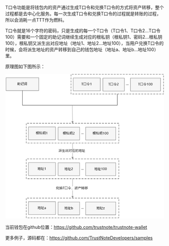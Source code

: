 T口令功能是将钱包内的资产通过生成T口令和兑换T口令的方式将资产转移，整个过程都是去中心化服务。每一次生成T口令和兑换T口令的过程就是转账的过程，所以会消耗一点TTT作为燃料。
 
T口令就是16个字符的密码，只是生成的每一个T口令（T口令1、T口令2…T口令100）需要和一个固定的助记词继续生成对应的根私钥（根私钥1、密码2…根私钥100），根私钥又派生出对应地址（地址1、地址2…地址100），当用户兑换T口令的时候，会将派生地址的资产转移到自己的钱包地址（地址a、地址b…地址100）里。

原理图如下图所示：

![](./images/t-code.png)

当前钱包在github位置：https://github.com/trustnote/trustnote-wallet
 
更多例子，源码都在：https://github.com/TrustNoteDevelopers/samples
